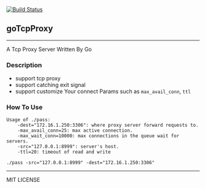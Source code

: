 [![Build Status](https://travis-ci.org/zheng-ji/goTcpProxy.svg)](https://travis-ci.org/zheng-ji/goTcpProxy)

## goTcpProxy 

----

A Tcp Proxy Server Written By Go

### Description

* support tcp proxy
* support catching exit signal 
* support customize Your connect Params such as `max_avail_conn`, `ttl`

### How To Use

```
Usage of ./pass:
    -dest="172.16.1.250:3306": where proxy server forward requests to.
    -max_avail_conn=25: max active connection.
    -max_wait_conn=10000: max connections in the queue wait for servers.
    -src="127.0.0.1:8999": server's host.
    -ttl=20: timeout of read and write
```

```
./pass -src="127.0.0.1:8999" -dest="172.16.1.250:3306"
```

----

MIT LICENSE

